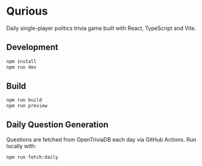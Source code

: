 # Qurious

Daily single-player politics trivia game built with React, TypeScript and Vite.

## Development

```bash
npm install
npm run dev
```

## Build

```bash
npm run build
npm run preview
```

## Daily Question Generation

Questions are fetched from OpenTriviaDB each day via GitHub Actions.
Run locally with:

```bash
npm run fetch:daily
```

